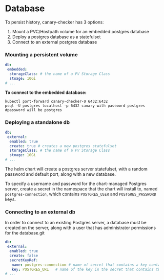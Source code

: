 # Database

To persist history, canary-checker has 3 options:

1. Mount a PVC/Hostpath volume for an embedded postgres database
2. Deploy a postgres database as a statefulset
3. Connect to an external postgres database

### Mounting a persistent volume

```yaml title="values.yaml"
db:
 embedded:
  storageClass: # the name of a PV Storage Class
  stoage: 10Gi
# ...
```

**To connect to the embedded database:**

```shell
kubectl port-forward canary-checker-0 6432:6432
psql -U postgres localhost -p 6432 canary with password postgres #password will be postgres
```

### Deploying a standalone db

```yaml title="values.yaml"
db:
 external:
  enabled: true
  create: true # creates a new postgres statefulset
  storageClass: # the name of a PV Storage Class
  stoage: 10Gi
# ...
```

The helm chart will create a postgres server statefulset, with a random password and default port, along with a new database.

To specify a username and password for the chart-managed Postgres server, create a secret in the namespace that the chart will install to, named `postgres-connection`, which contains `POSTGRES_USER` and `POSTGRES_PASSWORD` keys.

### Connecting to an external db

In order to connect to an existing Postgres server, a database must be created on the server, along with a user that has administrator permissions for the database.git

```yaml title="values.yaml"
db:
 external:
  enabled: true
  create: false
  secretKeyRef:
   name: postgres-connection # name of secret that contains a key containging the postgres connection URI
   key: POSTGRES_URL   # name of the key in the secret that contains the postgres connection URI
# ...
```
